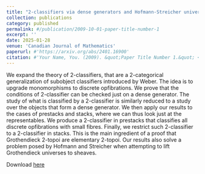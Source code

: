 ```yaml
---
title: "2-classifiers via dense generators and Hofmann-Streicher universe in stacks"
collection: publications
category: published
permalink: #/publication/2009-10-01-paper-title-number-1
excerpt: ''
date: 2025-01-28
venue: 'Canadian Journal of Mathematics'
paperurl: #'https://arxiv.org/abs/2401.16900'
citation: #'Your Name, You. (2009). &quot;Paper Title Number 1.&quot; <i>Journal 1</i>. 1(1).'
---
```

We expand the theory of 2-classifiers, that are a 2-categorical generalization of subobject classifiers introduced by Weber. The idea is to upgrade monomorphisms to discrete opfibrations. We prove that the conditions of 2-classifier can be checked just on a dense generator. The study of what is classified by a 2-classifier is similarly reduced to a study over the objects that form a dense generator. We then apply our results to the cases of prestacks and stacks, where we can thus look just at the representables. We produce a 2-classifier in prestacks that classifies all discrete opfibrations with small fibres. Finally, we restrict such 2-classifier to a 2-classifier in stacks. This is the main ingredient of a proof that Grothendieck 2-topoi are elementary 2-topoi. Our results also solve a problem posed by Hofmann and Streicher when attempting to lift Grothendieck universes to sheaves.

Download [here](http://dx.doi.org/10.4153/S0008414X24000865)
